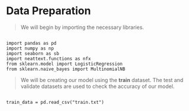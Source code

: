 # Data Preparation

> We will begin by importing the necessary libraries.
``` Py

import pandas as pd
import numpy as np
import seaborn as sb
import neattext.functions as nfx
from sklearn.model import LogisticRegression
from sklearn.naive_bayes import MultinomialNB

```

> We will be creating our model using the **train** dataset. The test and validate datasets are used to check the accuracy of our model.
``` Py

train_data = pd.read_csv("train.txt")

```

